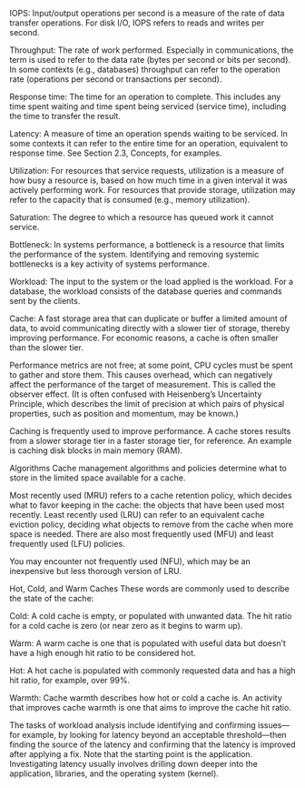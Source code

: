 IOPS: Input/output operations per second is a measure of the rate of data transfer operations. For disk I/O, IOPS refers to reads and writes per second.

Throughput: The rate of work performed. Especially in communications, the term is used to refer to the data rate (bytes per second or bits per second). In some contexts (e.g., databases) throughput can refer to the operation rate (operations per second or transactions per second).

Response time: The time for an operation to complete. This includes any time spent waiting and time spent being serviced (service time), including the time to transfer the result.

Latency: A measure of time an operation spends waiting to be serviced. In some contexts it can refer to the entire time for an operation, equivalent to response time. See Section 2.3, Concepts, for examples.

Utilization: For resources that service requests, utilization is a measure of how busy a resource is, based on how much time in a given interval it was actively performing work. For resources that provide storage, utilization may refer to the capacity that is consumed (e.g., memory utilization).

Saturation: The degree to which a resource has queued work it cannot service.

Bottleneck: In systems performance, a bottleneck is a resource that limits the performance of the system. Identifying and removing systemic bottlenecks is a key activity of systems performance.

Workload: The input to the system or the load applied is the workload. For a database, the workload consists of the database queries and commands sent by the clients.

Cache: A fast storage area that can duplicate or buffer a limited amount of data, to avoid communicating directly with a slower tier of storage, thereby improving performance. For economic reasons, a cache is often smaller than the slower tier.

Performance metrics are not free; at some point, CPU cycles must be spent to gather and store them. This causes overhead, which can negatively affect the performance of the target of measurement. This is called the observer effect. (It is often confused with Heisenberg’s Uncertainty Principle, which describes the limit of precision at which pairs of physical properties, such as position and momentum, may be known.)

Caching is frequently used to improve performance. A cache stores results from a slower storage tier in a faster storage tier, for reference. An example is caching disk blocks in main memory (RAM).

Algorithms
Cache management algorithms and policies determine what to store in the limited space available for a cache.

Most recently used (MRU) refers to a cache retention policy, which decides what to favor keeping in the cache: the objects that have been used most recently. Least recently used (LRU) can refer to an equivalent cache eviction policy, deciding what objects to remove from the cache when more space is needed. There are also most frequently used (MFU) and least frequently used (LFU) policies.

You may encounter not frequently used (NFU), which may be an inexpensive but less thorough version of LRU.

Hot, Cold, and Warm Caches
These words are commonly used to describe the state of the cache:

Cold: A cold cache is empty, or populated with unwanted data. The hit ratio for a cold cache is zero (or near zero as it begins to warm up).

Warm: A warm cache is one that is populated with useful data but doesn’t have a high enough hit ratio to be considered hot.

Hot: A hot cache is populated with commonly requested data and has a high hit ratio, for example, over 99%.

Warmth: Cache warmth describes how hot or cold a cache is. An activity that improves cache warmth is one that aims to improve the cache hit ratio.

The tasks of workload analysis include identifying and confirming issues—for example, by looking for latency beyond an acceptable threshold—then finding the source of the latency and confirming that the latency is improved after applying a fix. Note that the starting point is the application. Investigating latency usually involves drilling down deeper into the application, libraries, and the operating system (kernel).